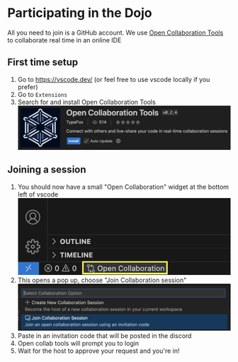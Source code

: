 # Participating in the Dojo

All you need to join is a GitHub account.
We use [Open Collaboration Tools](https://www.open-collab.tools/) to collaborate real time in an online IDE

## First time setup

1. Go to https://vscode.dev/ (or feel free to use vscode locally if you prefer)
2. Go to `Extensions`
3. Search for and install Open Collaboration Tools
   ![extension](./assets/collab-extension.png)

## Joining a session

1. You should now have a small "Open Collaboration" widget at the bottom left of vscode
   ![join](./assets/collab-options.png)
2. This opens a pop up, choose "Join Collaboration session"
   ![join](./assets/collab-join.png)
3. Paste in an invitation code that will be posted in the discord
4. Open collab tools will prompt you to login
5. Wait for the host to approve your request and you're in!
